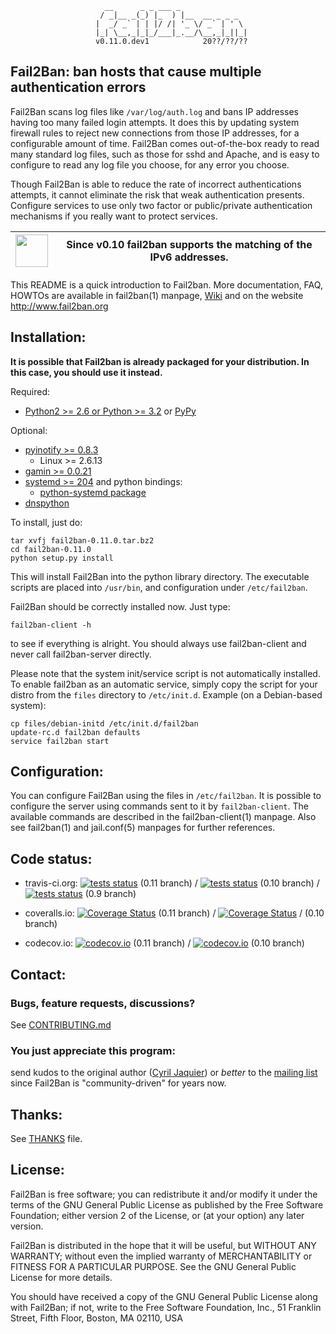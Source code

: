                          __      _ _ ___ _               
                        / _|__ _(_) |_  ) |__  __ _ _ _  
                       |  _/ _` | | |/ /| '_ \/ _` | ' \ 
                       |_| \__,_|_|_/___|_.__/\__,_|_||_|
                       v0.11.0.dev1            20??/??/??

## Fail2Ban: ban hosts that cause multiple authentication errors

Fail2Ban scans log files like `/var/log/auth.log` and bans IP addresses having
too many failed login attempts. It does this by updating system firewall rules
to reject new connections from those IP addresses, for a configurable amount
of time. Fail2Ban comes out-of-the-box ready to read many standard log files,
such as those for sshd and Apache, and is easy to configure to read any log
file you choose, for any error you choose.

Though Fail2Ban is able to reduce the rate of incorrect authentications
attempts, it cannot eliminate the risk that weak authentication presents.
Configure services to use only two factor or public/private authentication
mechanisms if you really want to protect services.
     
<img src="http://www.worldipv6launch.org/wp-content/themes/ipv6/downloads/World_IPv6_launch_logo.svg" height="52pt"/> | Since v0.10 fail2ban supports the matching of the IPv6 addresses.
------|------

This README is a quick introduction to Fail2ban. More documentation, FAQ, HOWTOs
are available in fail2ban(1) manpage, [Wiki](https://github.com/fail2ban/fail2ban/wiki)
and on the website http://www.fail2ban.org

Installation:
-------------

**It is possible that Fail2ban is already packaged for your distribution.  In
this case, you should use it instead.**

Required:
- [Python2 >= 2.6 or Python >= 3.2](http://www.python.org) or [PyPy](http://pypy.org)

Optional:
- [pyinotify >= 0.8.3](https://github.com/seb-m/pyinotify)
  - Linux >= 2.6.13
- [gamin >= 0.0.21](http://www.gnome.org/~veillard/gamin)
- [systemd >= 204](http://www.freedesktop.org/wiki/Software/systemd) and python bindings:
  - [python-systemd package](https://www.freedesktop.org/software/systemd/python-systemd/index.html)
- [dnspython](http://www.dnspython.org/)

To install, just do:

    tar xvfj fail2ban-0.11.0.tar.bz2
    cd fail2ban-0.11.0
    python setup.py install

This will install Fail2Ban into the python library directory. The executable
scripts are placed into `/usr/bin`, and configuration under `/etc/fail2ban`.

Fail2Ban should be correctly installed now. Just type:

    fail2ban-client -h

to see if everything is alright. You should always use fail2ban-client and
never call fail2ban-server directly.

Please note that the system init/service script is not automatically installed.
To enable fail2ban as an automatic service, simply copy the script for your
distro from the `files` directory to `/etc/init.d`. Example (on a Debian-based
system):

    cp files/debian-initd /etc/init.d/fail2ban
    update-rc.d fail2ban defaults
    service fail2ban start

Configuration:
--------------

You can configure Fail2Ban using the files in `/etc/fail2ban`. It is possible to
configure the server using commands sent to it by `fail2ban-client`. The
available commands are described in the fail2ban-client(1) manpage.  Also see
fail2ban(1) and jail.conf(5)  manpages for further references.

Code status:
------------

* travis-ci.org: [![tests status](https://secure.travis-ci.org/fail2ban/fail2ban.png?branch=0.11)](https://travis-ci.org/fail2ban/fail2ban?branch=0.11) (0.11 branch) / [![tests status](https://secure.travis-ci.org/fail2ban/fail2ban.png?branch=0.10)](https://travis-ci.org/fail2ban/fail2ban?branch=0.10) (0.10 branch) / [![tests status](https://secure.travis-ci.org/fail2ban/fail2ban.png?branch=master)](https://travis-ci.org/fail2ban/fail2ban) (0.9 branch)

* coveralls.io: [![Coverage Status](https://coveralls.io/repos/fail2ban/fail2ban/badge.png?branch=0.11)](https://coveralls.io/github/fail2ban/fail2ban?branch=0.11) (0.11 branch) / [![Coverage Status](https://coveralls.io/repos/fail2ban/fail2ban/badge.png?branch=0.10)](https://coveralls.io/github/fail2ban/fail2ban?branch=0.10) / (0.10 branch)

* codecov.io: [![codecov.io](https://codecov.io/gh/fail2ban/fail2ban/coverage.svg?branch=0.11)](https://codecov.io/gh/fail2ban/fail2ban/branch/0.11) (0.11 branch) / [![codecov.io](https://codecov.io/gh/fail2ban/fail2ban/coverage.svg?branch=0.10)](https://codecov.io/gh/fail2ban/fail2ban/branch/0.10) (0.10 branch)

Contact:
--------

### Bugs, feature requests, discussions?
See [CONTRIBUTING.md](https://github.com/fail2ban/fail2ban/blob/master/CONTRIBUTING.md)

### You just appreciate this program:
send kudos to the original author ([Cyril Jaquier](mailto:cyril.jaquier@fail2ban.org))
or *better* to the [mailing list](https://lists.sourceforge.net/lists/listinfo/fail2ban-users)
since Fail2Ban is "community-driven" for years now.

Thanks:
-------

See [THANKS](https://github.com/fail2ban/fail2ban/blob/master/THANKS) file.

License:
--------

Fail2Ban is free software; you can redistribute it and/or modify it under the
terms of the GNU General Public License as published by the Free Software
Foundation; either version 2 of the License, or (at your option) any later
version.

Fail2Ban is distributed in the hope that it will be useful, but WITHOUT ANY
WARRANTY; without even the implied warranty of MERCHANTABILITY or FITNESS FOR A
PARTICULAR PURPOSE. See the GNU General Public License for more details.

You should have received a copy of the GNU General Public License along with
Fail2Ban; if not, write to the Free Software Foundation, Inc., 51 Franklin
Street, Fifth Floor, Boston, MA 02110, USA

